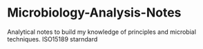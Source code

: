 # Microbiology-Analysis-Notes
Analytical notes to build my knowledge of principles and microbial techniques.
ISO15189 starndard
